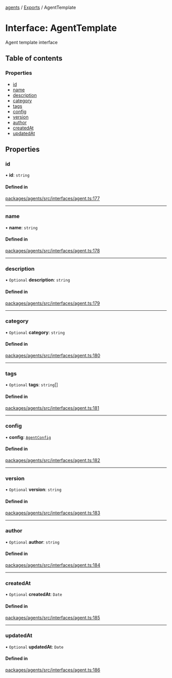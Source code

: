 <!-- 
 ⚠️  AUTO-GENERATED FILE - DO NOT EDIT MANUALLY
 This file is automatically generated by scripts/docs-generator.js
 To make changes, edit the source TypeScript files or update the generator script
-->

[agents](../../) / [Exports](../modules) / AgentTemplate

# Interface: AgentTemplate

Agent template interface

## Table of contents

### Properties

- [id](AgentTemplate#id)
- [name](AgentTemplate#name)
- [description](AgentTemplate#description)
- [category](AgentTemplate#category)
- [tags](AgentTemplate#tags)
- [config](AgentTemplate#config)
- [version](AgentTemplate#version)
- [author](AgentTemplate#author)
- [createdAt](AgentTemplate#createdat)
- [updatedAt](AgentTemplate#updatedat)

## Properties

### id

• **id**: `string`

#### Defined in

[packages/agents/src/interfaces/agent.ts:177](https://github.com/woojubb/robota/blob/87419dbb26faf50d7f1d60ae717fbe215743d1f6/packages/agents/src/interfaces/agent.ts#L177)

___

### name

• **name**: `string`

#### Defined in

[packages/agents/src/interfaces/agent.ts:178](https://github.com/woojubb/robota/blob/87419dbb26faf50d7f1d60ae717fbe215743d1f6/packages/agents/src/interfaces/agent.ts#L178)

___

### description

• `Optional` **description**: `string`

#### Defined in

[packages/agents/src/interfaces/agent.ts:179](https://github.com/woojubb/robota/blob/87419dbb26faf50d7f1d60ae717fbe215743d1f6/packages/agents/src/interfaces/agent.ts#L179)

___

### category

• `Optional` **category**: `string`

#### Defined in

[packages/agents/src/interfaces/agent.ts:180](https://github.com/woojubb/robota/blob/87419dbb26faf50d7f1d60ae717fbe215743d1f6/packages/agents/src/interfaces/agent.ts#L180)

___

### tags

• `Optional` **tags**: `string`[]

#### Defined in

[packages/agents/src/interfaces/agent.ts:181](https://github.com/woojubb/robota/blob/87419dbb26faf50d7f1d60ae717fbe215743d1f6/packages/agents/src/interfaces/agent.ts#L181)

___

### config

• **config**: [`AgentConfig`](AgentConfig)

#### Defined in

[packages/agents/src/interfaces/agent.ts:182](https://github.com/woojubb/robota/blob/87419dbb26faf50d7f1d60ae717fbe215743d1f6/packages/agents/src/interfaces/agent.ts#L182)

___

### version

• `Optional` **version**: `string`

#### Defined in

[packages/agents/src/interfaces/agent.ts:183](https://github.com/woojubb/robota/blob/87419dbb26faf50d7f1d60ae717fbe215743d1f6/packages/agents/src/interfaces/agent.ts#L183)

___

### author

• `Optional` **author**: `string`

#### Defined in

[packages/agents/src/interfaces/agent.ts:184](https://github.com/woojubb/robota/blob/87419dbb26faf50d7f1d60ae717fbe215743d1f6/packages/agents/src/interfaces/agent.ts#L184)

___

### createdAt

• `Optional` **createdAt**: `Date`

#### Defined in

[packages/agents/src/interfaces/agent.ts:185](https://github.com/woojubb/robota/blob/87419dbb26faf50d7f1d60ae717fbe215743d1f6/packages/agents/src/interfaces/agent.ts#L185)

___

### updatedAt

• `Optional` **updatedAt**: `Date`

#### Defined in

[packages/agents/src/interfaces/agent.ts:186](https://github.com/woojubb/robota/blob/87419dbb26faf50d7f1d60ae717fbe215743d1f6/packages/agents/src/interfaces/agent.ts#L186)

